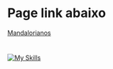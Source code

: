 # Page link abaixo
<a href="https://romeoliveirasantos.github.io/mandalorians_team/" target="_blank">Mandalorianos</a>
#
[![My Skills](https://skillicons.dev/icons?i=html,css,js)](https://skillicons.dev)
